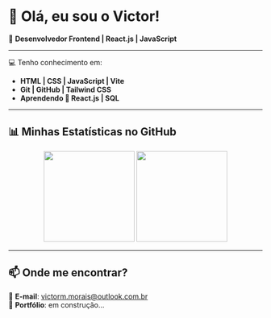 # 👋 Olá, eu sou o Victor!  

🎯 **Desenvolvedor Frontend | React.js | JavaScript**  

---

💻 Tenho conhecimento em:  
- **HTML | CSS | JavaScript | Vite**
- **Git | GitHub | Tailwind CSS**
- **Aprendendo 🚀 React.js | SQL**
---

## 📊 Minhas Estatísticas no GitHub  

<div align="center">
  <img height="180em" src="https://github-readme-stats.vercel.app/api?username=VictorMorais-code&show_icons=true&theme=react" />
  <img height="180em" src="https://github-readme-stats.vercel.app/api/top-langs/?username=VictorMorais-code&layout=compact&langs_count=7&theme=react"/>
</div>

---

## 📫 Onde me encontrar?  
📩 **E-mail**: victorm.morais@outlook.com.br  
🚀 **Portfólio**: em construção...
